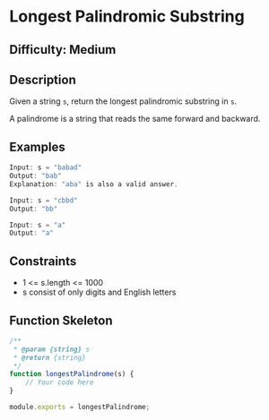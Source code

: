 # Longest Palindromic Substring

## Difficulty: Medium

## Description

Given a string `s`, return the longest palindromic substring in `s`.

A palindrome is a string that reads the same forward and backward.

## Examples

```javascript
Input: s = "babad"
Output: "bab"
Explanation: "aba" is also a valid answer.

Input: s = "cbbd"
Output: "bb"

Input: s = "a"
Output: "a"
```

## Constraints

- 1 <= s.length <= 1000
- s consist of only digits and English letters

## Function Skeleton

```javascript
/**
 * @param {string} s
 * @return {string}
 */
function longestPalindrome(s) {
    // Your code here
}

module.exports = longestPalindrome;
```
